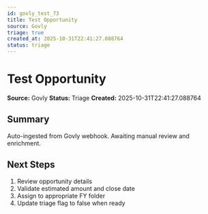 ```yaml
---
id: govly_test_73
title: Test Opportunity
source: Govly
triage: true
created_at: 2025-10-31T22:41:27.088764
status: triage
---
```


# Test Opportunity

**Source:** Govly
**Status:** Triage
**Created:** 2025-10-31T22:41:27.088764

## Summary

Auto-ingested from Govly webhook. Awaiting manual review and enrichment.

## Next Steps

1. Review opportunity details
2. Validate estimated amount and close date
3. Assign to appropriate FY folder
4. Update triage flag to false when ready
